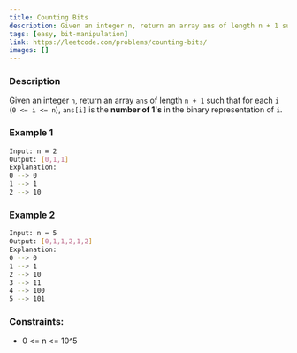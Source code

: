 ```yaml
---
title: Counting Bits
description: Given an integer n, return an array ans of length n + 1 such that for each i (0 <= i <= n), ans[i] is the number of 1's in the binary representation of i.
tags: [easy, bit-manipulation]
link: https://leetcode.com/problems/counting-bits/
images: []
---
```


### Description

Given an integer `n`, return an array `ans` of length `n + 1` such that for each `i` (`0 <= i <= n`), `ans[i]` is the **number of 1's** in the binary representation of `i`.

### Example 1

```bash
Input: n = 2
Output: [0,1,1]
Explanation:
0 --> 0
1 --> 1
2 --> 10
```

### Example 2

```bash
Input: n = 5
Output: [0,1,1,2,1,2]
Explanation:
0 --> 0
1 --> 1
2 --> 10
3 --> 11
4 --> 100
5 --> 101
```

### Constraints:

- 0 <= n <= 10^5